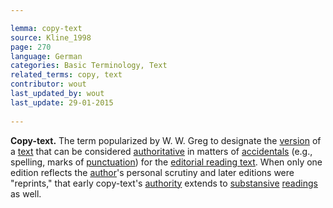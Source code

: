 ```yaml
---

lemma: copy-text
source: Kline_1998
page: 270 
language: German
categories: Basic Terminology, Text
related_terms: copy, text
contributor: wout
last_updated_by: wout
last_update: 29-01-2015
        
---
```


**Copy-text.** The term popularized by W. W. Greg to designate the [version](version.html) of a [text](text.html) that can be considered [authoritative](authoritative.html) in matters of [accidentals](accidental.html) (e.g., spelling, marks of [punctuation](punctuation.html)) for the [editorial reading text](textEdited.html). When only one edition reflects the [author](author.html)'s personal scrutiny and later editions were "reprints," that early copy-text's [authority](authority.html) extends to [substansive](substantive.html) [readings](reading.html) as well.

